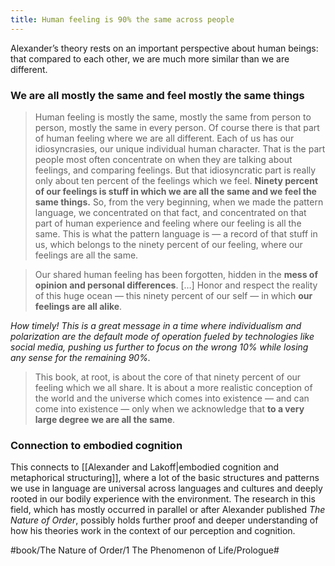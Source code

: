 ```yaml
---
title: Human feeling is 90% the same across people
---
```


Alexander’s theory rests on an important perspective about human beings: that compared to each other, we are much more similar than we are different.

### We are all mostly the same and feel mostly the same things
> Human feeling is mostly the same, mostly the same from person to person, mostly the same in every person. Of course there is that part of human feeling where we are all different. Each of us has our idiosyncrasies, our unique individual human character. That is the part people most often concentrate on when they are talking about feelings, and comparing feelings. But that idiosyncratic part is really only about ten percent of the feelings which we feel. **Ninety percent of our feelings is stuff in which we are all the same and we feel the same things.** So, from the very beginning, when we made the pattern language, we concentrated on that fact, and concentrated on that part of human experience and feeling where our feeling is all the same. This is what the pattern language is — a record of that stuff in us, which belongs to the ninety percent of our feeling, where our feelings are all the same.

> Our shared human feeling has been forgotten, hidden in the **mess of opinion and personal differences**. […] Honor and respect the reality of this huge ocean — this ninety percent of our self — in which **our feelings are all alike**.

*How timely! This is a great message in a time where individualism and polarization are the default mode of operation fueled by technologies like social media, pushing us further to focus on the wrong 10% while losing any sense for the remaining 90%.*

> This book, at root, is about the core of that ninety percent of our feeling which we all share. It is about a more realistic conception of the world and the universe which comes into existence — and can come into existence — only when we acknowledge that **to a very large degree we are all the same**.

### Connection to embodied cognition
This connects to [[Alexander and Lakoff|embodied cognition and metaphorical structuring]], where a lot of the basic structures and patterns we use in language are universal across languages and cultures and deeply rooted in our bodily experience with the environment. The research in this field, which has mostly occurred in parallel or after Alexander published _The Nature of Order_, possibly holds further proof and deeper understanding of how his theories work in the context of our perception and cognition.

#book/The Nature of Order/1 The Phenomenon of Life/Prologue#
